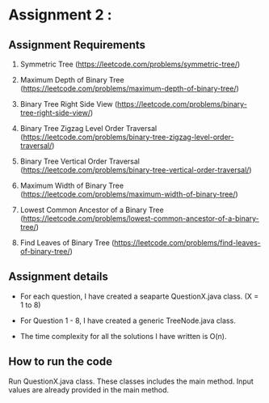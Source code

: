 # Assignment 2 : 

## Assignment Requirements

1. Symmetric Tree (https://leetcode.com/problems/symmetric-tree/)

2. Maximum Depth of Binary Tree (https://leetcode.com/problems/maximum-depth-of-binary-tree/)

3. Binary Tree Right Side View (https://leetcode.com/problems/binary-tree-right-side-view/)

4. Binary Tree Zigzag Level Order Traversal (https://leetcode.com/problems/binary-tree-zigzag-level-order-traversal/)

5. Binary Tree Vertical Order Traversal (https://leetcode.com/problems/binary-tree-vertical-order-traversal/)

6. Maximum Width of Binary Tree (https://leetcode.com/problems/maximum-width-of-binary-tree/)

7. Lowest Common Ancestor of a Binary Tree (https://leetcode.com/problems/lowest-common-ancestor-of-a-binary-tree/)

8. Find Leaves of Binary Tree (https://leetcode.com/problems/find-leaves-of-binary-tree/)


## Assignment details
- For each question, I have created a seaparte QuestionX.java class. (X = 1 to 8)

- For Question 1 - 8, I have created a generic TreeNode.java class.

- The time complexity for all the solutions I have written is O(n).

## How to run the code

Run QuestionX.java class. These classes includes the main method. 
Input values are already provided in the main method.